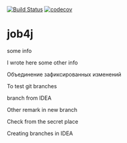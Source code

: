 [![Build Status](https://travis-ci.org/ForLearningAtJob4J/job4j.svg?branch=master)](https://travis-ci.org/ForLearningAtJob4J/job4j)
[![codecov](https://codecov.io/gh/ForLearningAtJob4J/job4j/branch/master/graph/badge.svg)](https://codecov.io/gh/ForLearningAtJob4J/job4j)
# job4j

some info

I wrote here some other info

Объединение зафиксированных изменений

To test git branches

branch from IDEA

Other remark in new branch

Check from the secret place

Creating branches in IDEA
